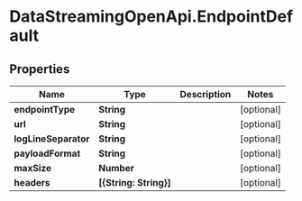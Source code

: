 # DataStreamingOpenApi.EndpointDefault

## Properties

Name | Type | Description | Notes
------------ | ------------- | ------------- | -------------
**endpointType** | **String** |  | [optional] 
**url** | **String** |  | [optional] 
**logLineSeparator** | **String** |  | [optional] 
**payloadFormat** | **String** |  | [optional] 
**maxSize** | **Number** |  | [optional] 
**headers** | **[{String: String}]** |  | [optional] 


